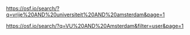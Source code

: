 https://osf.io/search/?q=vrije%20AND%20universiteit%20AND%20amsterdam&page=1

https://osf.io/search/?q=VU%20AND%20Amsterdam&filter=user&page=1